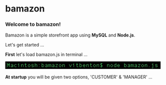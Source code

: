 # bamazon

### Welcome to bamazon!

Bamazon is a simple storefront app using **MySQL** and **Node.js**.

Let's get started ...

**First** let's load bamazon.js in terminal ...

![Loading bamazon](/images/startBamazon.jpg?raw=true "Loading bamazon")

**At startup** you will be given two options, 'CUSTOMER' & 'MANAGER' ...



